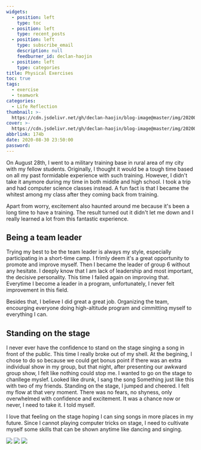 ```yaml
---
widgets:
  - position: left
    type: toc
  - position: left
    type: recent_posts
  - position: left
    type: subscribe_email
    description: null
    feedburner_id: declan-haojin
  - position: left
    type: categories
title: Physical Exercises
toc: true
tags:
  - exercise
  - teamwork
categories:
  - Life Reflection
thumbnail: >-
  https://cdn.jsdelivr.net/gh/declan-haojin/blog-image@master/img/20200831180601.png
cover: >-
  https://cdn.jsdelivr.net/gh/declan-haojin/blog-image@master/img/20200831180601.png
abbrlink: 174b
date: 2020-08-30 23:50:00
password:
---
```

On August 28th, I went to a military training base in rural area of my city with my fellow students. Originally, I thought it would be a tough time based on all my past formidable experience with such training. However, I didn't take it anymore during my time in both middle and high school. I took a trip and had computer science classes instead. A fun fact is that I became the whitest among my class after they coming back from training. 

Apart from worry, excitement also haunted around me because it's been a long time to have a training. The result turned out it didn't let me down and I really learned a lot from this fantastic experience.

## Being a team leader
Trying my best to be the team leader is always my style, especially participating in a short-time camp. I frimly deem it's a great opportunity to promote and improve myself. Then I became the leader of group 6 without any hesitate. I deeply know that I am lack of leadership and most important, the decisive personality. This time I failed again on improving that. Everytime I become a leader in a program, unfortunately, I never felt improvement in this field.

Besides that, I believe I did great a great job. Organizing the team, encourging everyone doing high-altitude program and cimmitting myself to everything I can. 

<!--more-->

## Standing on the stage 
I never ever have the confidence to stand on the stage singing a song in front of the public. This time I really broke out of my shell. At the begining, I chose to do so because we could get bonus point if there was an extra individual show in my group, but that night, after presenting our awkward group show, I felt like nothing could stop me. I wanted to go on the stage to chanllege myslef. Looked like drunk, I sang the song Something just like this with two of my friends. Standing on the stage, I jumped and cheered. I felt my flow at that very moment. There was no fears, no shyness, only overwhelmed with confidence and excitement. It was a chance now or never, I need to take it. I told myself.

I love that feeling on the stage hoping I can sing songs in more places in my future. Since I cannot playing computer tricks on stage, I need to cultivate myself some skills that can be shown anytime like dancing and singing.

<div class = "justified-gallery">

![](https://cdn.jsdelivr.net/gh/declan-haojin/blog-image@master/img/20200903164305.jpg)
![](https://cdn.jsdelivr.net/gh/declan-haojin/blog-image@master/img/20200903164624.jpg)
![](https://cdn.jsdelivr.net/gh/declan-haojin/blog-image@master/img/20200903164724.jpg)
</div>

